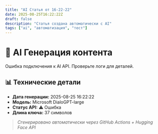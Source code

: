 ```yaml
---
title: "AI Статья от 16-22-22"
date: 2025-08-25T16:22:22Z
draft: false
description: "Статья создана автоматически с AI"
tags: ["ai", "автоматизация", "тест"]
---
```


# 🚀 AI Генерация контента

Ошибка подключения к AI API. Проверьте логи для деталей.

## 📊 Технические детали

- **Дата генерации:** 2025-08-25 16:22:22
- **Модель:** Microsoft DialoGPT-large
- **Статус API:** ⚠️ Ошибка
- **Длина ключа:** 37 символов

> *Сгенерировано автоматически через GitHub Actions + Hugging Face API*
